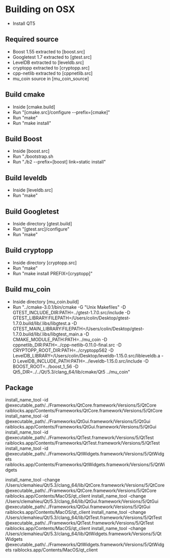 # Building on OSX
* Install QT5

## Required source
* Boost 1.55 extracted to [boost.src]
* Googletest 1.7 extracted to [gtest.src]
* LevelDB extracted to [leveldb.src]
* cryptopp extracted to [cryptopp.src]
* cpp-netlib extracted to [cppnetlib.src]
* mu_coin source in [mu_coin_source]

## Build cmake
* Inside [cmake.build]
* Run "[cmake.src]/configure --prefix=[cmake]"
* Run "make"
* Run "make install"

## Build Boost
* Inside [boost.src]
* Run "./bootstrap.sh
* Run "./b2 --prefix=[boost] link=static install"

## Build leveldb
* Inside [leveldb.src]
* Run "make"

## Build Googletest
* Inside directory [gtest.build]
* Run "[gtest.src]/configure"
* Run "make"

## Build cryptopp
* Inside directory [cryptopp.src]
* Run "make"
* Run "make install PREFIX=[cryptopp]"

## Build mu_coin
* Inside directory [mu_coin.build]
* Run "../cmake-3.0.1/bin/cmake -G "Unix Makefiles" -D GTEST_INCLUDE_DIR:PATH=../gtest-1.7.0.src/include -D GTEST_LIBRARY:FILEPATH=/Users/colin/Desktop/gtest-1.7.0.build/lib/.libs/libgtest.a -D GTEST_MAIN_LIBRARY:FILEPATH=/Users/colin/Desktop/gtest-1.7.0.build/lib/.libs/libgtest_main.a -D CMAKE_MODULE_PATH:PATH=../mu_coin -D cppnetlib_DIR:PATH=../cpp-netlib-0.11.0-final.src -D CRYPTOPP_ROOT_DIR:PATH=../cryptopp562 -D LevelDB_LIBRARY=/Users/colin/Desktop/leveldb-1.15.0.src/libleveldb.a -D LevelDB_INCLUDE_PATH:PATH=../leveldb-1.15.0.src/include -D BOOST_ROOT=../boost_1_56 -D Qt5_DIR=../../Qt/5.3/clang_64/lib/cmake/Qt5 ../mu_coin"

## Package
install_name_tool -id @executable_path/../Frameworks/QtCore.framework/Versions/5/QtCore raiblocks.app/Contents/Frameworks/QtCore.framework/Versions/5/QtCore
install_name_tool -id @executable_path/../Frameworks/QtGui.framework/Versions/5/QtGui raiblocks.app/Contents/Frameworks/QtGui.framework/Versions/5/QtGui
install_name_tool -id @executable_path/../Frameworks/QtTest.framework/Versions/5/QtTest raiblocks.app/Contents/Frameworks/QtTest.framework/Versions/5/QtTest
install_name_tool -id @executable_path/../Frameworks/QtWidgets.framework/Versions/5/QtWidgets raiblocks.app/Contents/Frameworks/QtWidgets.framework/Versions/5/QtWidgets

install_name_tool -change /Users/clemahieu/Qt/5.3/clang_64/lib/QtCore.framework/Versions/5/QtCore @executable_path/../Frameworks/QtCore.framework/Versions/5/QtCore raiblocks.app/Contents/MacOS/qt_client
install_name_tool -change /Users/clemahieu/Qt/5.3/clang_64/lib/QtGui.framework/Versions/5/QtGui @executable_path/../Frameworks/QtGui.framework/Versions/5/QtGui raiblocks.app/Contents/MacOS/qt_client
install_name_tool -change /Users/clemahieu/Qt/5.3/clang_64/lib/QtTest.framework/Versions/5/QtTest @executable_path/../Frameworks/QtTest.framework/Versions/5/QtTest raiblocks.app/Contents/MacOS/qt_client
install_name_tool -change /Users/clemahieu/Qt/5.3/clang_64/lib/QtWidgets.framework/Versions/5/QtWidgets @executable_path/../Frameworks/QtWidgets.framework/Versions/5/QtWidgets raiblocks.app/Contents/MacOS/qt_client